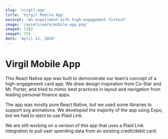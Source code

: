 ```yaml
---
slug: 'virgil-app'
title: 'Virgil Mobile App'
excerpt: 'An experiment with high-engagement fintech'
image: '/assets/work/mobile-app.png'
imageX: 1302
imageY: 759
date: 'April 12, 2020'
---
```


# Virgil Mobile App

This React Native app was built to demonstrate our team’s concept of
a high-engagement card app. We drew design inspiration from Co-Star
and Mr. Porter, and tried to mimic best practices in layout and
navigation from leading personal finance apps.

The app was mostly pure React Native, but we used some libraries to
support svg animations. We developed the majority of the app using
Expo, but we had to eject to use Plaid Link.

We are still working on a version of this app that uses a Plaid Link
integration to pull user spending data from an existing credit/debit
card.